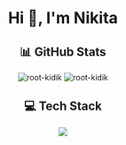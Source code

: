 <h1 align="center">Hi 👋, I'm Nikita</h1>

<h2 align="center">📊 GitHub Stats</h2>
<p align="center"><img src="https://github-readme-stats.vercel.app/api/top-langs?username=root-kidik&show_icons=true&locale=en&layout=compact&theme=dark" alt="root-kidik" /> <img src="https://github-readme-stats.vercel.app/api?username=root-kidik&show_icons=true&locale=en&theme=dark" alt="root-kidik" /></p>

<h2 align="center">💻 Tech Stack</h2>
<p align="center">
  <a href="https://skillicons.dev">
    <img src="https://skillicons.dev/icons?i=cpp,bash,py,cmake,git,github,docker,postgres" />
  </a>
</p>
